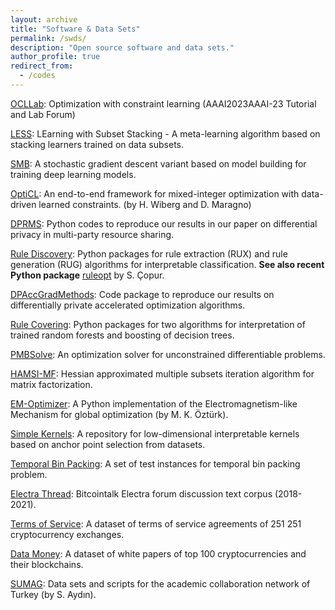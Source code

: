```yaml
---
layout: archive
title: "Software & Data Sets"
permalink: /swds/
description: "Open source software and data sets."
author_profile: true
redirect_from: 
  - /codes
---
```


[OCLLab](Labhttps://sibirbil.github.io/AAAI-23-OCLLab/): Optimization with constraint learning (AAAI2023AAAI-23 Tutorial and Lab Forum)

[LESS](https://github.com/sibirbil/LESS): LEarning with Subset Stacking - A meta-learning algorithm based on stacking learners trained on data subsets.

[SMB](https://github.com/sibirbil/SMB): A stochastic gradient descent variant based on model building for training deep learning models.

[OptiCL](https://github.com/hwiberg/OptiCL): An end-to-end framework for mixed-integer optimization with data-driven learned constraints. (by H. Wiberg and D. Maragno)

[DPRMS](https://github.com/sibirbil/DPMPRS): Python codes to reproduce our results in our paper on differential privacy in multi-party resource sharing.

[Rule Discovery](https://github.com/sibirbil/RuleDiscovery): Python packages for rule extraction (RUX) and rule generation (RUG) algorithms for interpretable classification. **See also recent Python package** [ruleopt](https://github.com/sametcopur/ruleopt) by S. Çopur.

[DPAccGradMethods](https://github.com/sibirbil/DPAccGradMethods): Code package to reproduce our results on differentially private accelerated optimization algorithms.

[Rule Covering](https://github.com/sibirbil/RuleCovering): Python packages for two algorithms for interpretation of trained random forests and
boosting of decision trees.

[PMBSolve](https://github.com/sibirbil/PMBSolve): An optimization solver for unconstrained differentiable problems.

[HAMSI-MF](https://github.com/spartensor/hamsi-mf): Hessian approximated multiple subsets iteration algorithm for matrix factorization.

[EM-Optimizer](https://github.com/mkozturk/em-optimizer): A Python implementation of the Electromagnetism-like Mechanism
for global optimization (by M. K. Öztürk).

[Simple Kernels](https://github.com/sibirbil/SimpleKernels): A repository for low-dimensional interpretable kernels based on
anchor point selection from datasets.

[Temporal Bin Packing](https://github.com/sibirbil/TemporalBinPacking): A set of test instances for temporal bin packing problem.

[Electra Thread](https://github.com/sibirbil/ElectraThread): Bitcointalk Electra forum discussion text corpus (2018-2021).

[Terms of Service](https://github.com/sibirbil/TermsOfService): A dataset of terms of service agreements of 251  251 cryptocurrency exchanges.

[Data Money](https://github.com/sibirbil/DataMoney): A dataset of white papers of top 100 cryptocurrencies and their blockchains.

[SUMAG](https://github.com/soneraydin/sumag_thesis): Data sets and scripts for the academic collaboration network of Turkey
(by S. Aydın).